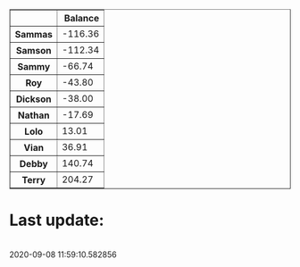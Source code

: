 <table border="1" class="dataframe">
  <thead>
    <tr style="text-align: right;">
      <th></th>
      <th>Balance</th>
    </tr>
  </thead>
  <tbody>
    <tr>
      <th>Sammas</th>
      <td>-116.36</td>
    </tr>
    <tr>
      <th>Samson</th>
      <td>-112.34</td>
    </tr>
    <tr>
      <th>Sammy</th>
      <td>-66.74</td>
    </tr>
    <tr>
      <th>Roy</th>
      <td>-43.80</td>
    </tr>
    <tr>
      <th>Dickson</th>
      <td>-38.00</td>
    </tr>
    <tr>
      <th>Nathan</th>
      <td>-17.69</td>
    </tr>
    <tr>
      <th>Lolo</th>
      <td>13.01</td>
    </tr>
    <tr>
      <th>Vian</th>
      <td>36.91</td>
    </tr>
    <tr>
      <th>Debby</th>
      <td>140.74</td>
    </tr>
    <tr>
      <th>Terry</th>
      <td>204.27</td>
    </tr>
  </tbody>
</table><H1>Last update:</h1><br>2020-09-08 11:59:10.582856